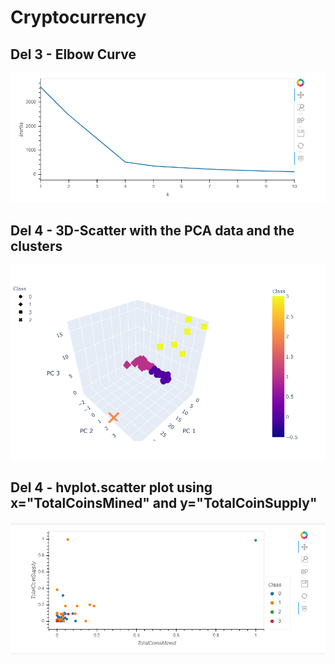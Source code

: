 # Cryptocurrency

## Del 3 - Elbow Curve
![chart1](https://github.com/ajinderbains/Cryptocurrency/blob/main/images/Del3Elbow.png)

## Del 4 - 3D-Scatter with the PCA data and the clusters
![chart2](https://github.com/ajinderbains/Cryptocurrency/blob/main/images/del43dscatter.png)

## Del 4 - hvplot.scatter plot using x="TotalCoinsMined" and y="TotalCoinSupply"
![Chart3](https://github.com/ajinderbains/Cryptocurrency/blob/main/images/hvplotdel4.png)
